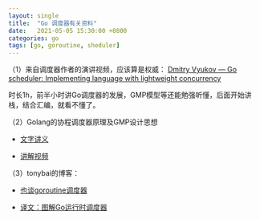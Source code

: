 ```yaml
---
layout: single
title:  "Go 调度器有关资料"
date:   2021-05-05 15:30:00 +0800
categories: go
tags: [go, goroutine, sheduler]
---
```


（1）来自调度器作者的演讲视频，应该算是权威：
[Dmitry Vyukov — Go scheduler: Implementing language with lightweight concurrency](https://www.youtube.com/watch?v=-K11rY57K7k)

时长1h，前半小时讲Go调度器的发展，GMP模型等还能勉强听懂，后面开始讲栈，结合汇编，就看不懂了。

（2）Golang的协程调度器原理及GMP设计思想

- [文字讲义](https://github.com/aceld/golang/blob/main/2%E3%80%81Golang%E7%9A%84%E5%8D%8F%E7%A8%8B%E8%B0%83%E5%BA%A6%E5%99%A8%E5%8E%9F%E7%90%86%E5%8F%8AGMP%E8%AE%BE%E8%AE%A1%E6%80%9D%E6%83%B3%EF%BC%9F.md)
  
- [讲解视频](https://www.bilibili.com/video/BV19r4y1w7Nx?p=18&spm_id_from=pageDriver)

（3）tonybai的博客：

- [也谈goroutine调度器](https://tonybai.com/2017/06/23/an-intro-about-goroutine-scheduler/)
  
- [译文：图解Go运行时调度器](https://tonybai.com/2020/03/21/illustrated-tales-of-go-runtime-scheduler/)
